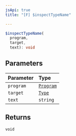 ```yaml
---
jsApi: true
title: "[F] $inspectTypeName"

---
```

```ts
$inspectTypeName(
  program,
  target,
  text): void
```

## Parameters

| Parameter | Type |
| :------ | :------ |
| `program` | [`Program`](Interface.Program.md) |
| `target` | [`Type`](Type.Type.md) |
| `text` | `string` |

## Returns

`void`
